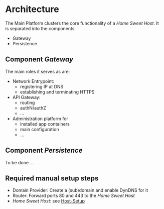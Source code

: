 # Architecture

The Main Platform clusters the core functionality of a _Home Sweet Host_. It is separated into the components

- Gateway
- Persistence

<!--
Example mermaid sequence diagram

see https://mermaidjs.github.io/sequenceDiagram.html

```mermaid
sequenceDiagram
    participant User
    participant Client
    participant AppBackend
    participant AuthBackend

    User->>Client: action
    Client->>AppBackend: BackendCall (not authenticated)
    activate AppBackend
    AppBackend->>AppBackend: Check Authentication
    AppBackend->>Client: Response: not authenticated
    deactivate AppBackend
    Client->>User: Display login form

    Note over A,J: A typical interaction
    J->>A: Great!
    deactivate J
```
-->

## Component _Gateway_

The main roles it serves as are:

- Network Entrypoint:
  - registering IP at DNS
  - establishing and terminating HTTPS
- API Gateway:
  - routing
  - authN/authZ
  - ...
- Administration platform for
  - installed app containers
  - main configuration
  - ...

## Component _Persistence_

To be done ...

## Required manual setup steps

- Domain Provider: Create a (sub)domain and enable DynDNS for it
- Router: Forward ports 80 and 443 to the _Home Sweet Host_
- _Home Sweet Host_: see [Host-Setup](./host/README.md)
